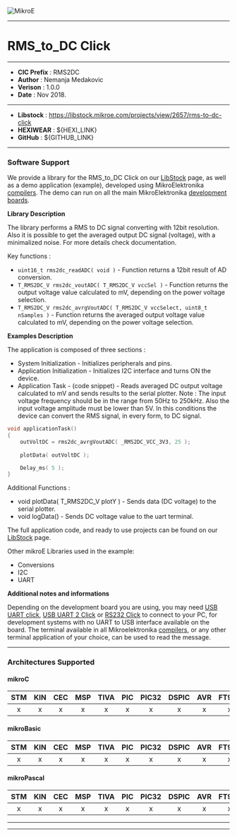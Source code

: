 ![MikroE](http://www.mikroe.com/img/designs/beta/logo_small.png)

---

# RMS_to_DC Click

---

- **CIC Prefix**  : RMS2DC
- **Author**      : Nemanja Medakovic
- **Verison**     : 1.0.0
- **Date**        : Nov 2018.

---

- **Libstock** : https://libstock.mikroe.com/projects/view/2657/rms-to-dc-click
- **HEXIWEAR** : ${HEXI_LINK}
- **GitHub**   : ${GITHUB_LINK}

---

### Software Support

We provide a library for the RMS_to_DC Click on our [LibStock](https://libstock.mikroe.com/projects/view/2657/rms-to-dc-click) 
page, as well as a demo application (example), developed using MikroElektronika 
[compilers](http://shop.mikroe.com/compilers). The demo can run on all the main 
MikroElektronika [development boards](http://shop.mikroe.com/development-boards).

**Library Description**

The library performs a RMS to DC signal converting with 12bit resolution.
Also it is possible to get the averaged output DC signal (voltage), with a minimalized noise.
For more details check documentation.

Key functions :

- ``` uint16_t rms2dc_readADC( void ) ``` - Function returns a 12bit result of AD conversion.
- ``` T_RMS2DC_V rms2dc_voutADC( T_RMS2DC_V vccSel ) ``` - Function returns the output voltage value calculated to mV, depending on the power voltage selection.
- ``` T_RMS2DC_V rms2dc_avrgVoutADC( T_RMS2DC_V vccSelect, uint8_t nSamples ) ``` - Function returns the averaged output voltage value calculated to mV, depending on the power voltage selection.

**Examples Description**

The application is composed of three sections :

- System Initialization - Initializes peripherals and pins.
- Application Initialization - Initializes I2C interface and turns ON the device.
- Application Task - (code snippet) - Reads averaged DC output voltage calculated to mV and
  sends results to the serial plotter.
Note : The input voltage frequency should be in the range from 50Hz to 250kHz.
Also the input voltage amplitude must be lower than 5V.
In this conditions the device can convert the RMS signal, in every form, to DC signal.


```.c
void applicationTask()
{
    outVoltDC = rms2dc_avrgVoutADC( _RMS2DC_VCC_3V3, 25 );
    
    plotData( outVoltDC );

    Delay_ms( 5 );
}
```

Additional Functions :

- void plotData( T_RMS2DC_V plotY ) - Sends data (DC voltage) to the serial plotter.
- void logData() - Sends DC voltage value to the uart terminal.

The full application code, and ready to use projects can be found on our 
[LibStock](https://libstock.mikroe.com/projects/view/2657/rms-to-dc-click) page.

Other mikroE Libraries used in the example:

- Conversions
- I2C
- UART

**Additional notes and informations**

Depending on the development board you are using, you may need 
[USB UART click](http://shop.mikroe.com/usb-uart-click), 
[USB UART 2 Click](http://shop.mikroe.com/usb-uart-2-click) or 
[RS232 Click](http://shop.mikroe.com/rs232-click) to connect to your PC, for 
development systems with no UART to USB interface available on the board. The 
terminal available in all Mikroelektronika 
[compilers](http://shop.mikroe.com/compilers), or any other terminal application 
of your choice, can be used to read the message.

---
### Architectures Supported

#### mikroC

| STM | KIN | CEC | MSP | TIVA | PIC | PIC32 | DSPIC | AVR | FT90x |
|:-:|:-:|:-:|:-:|:-:|:-:|:-:|:-:|:-:|:-:|
| x | x | x | x | x | x | x | x | x | x |

#### mikroBasic

| STM | KIN | CEC | MSP | TIVA | PIC | PIC32 | DSPIC | AVR | FT90x |
|:-:|:-:|:-:|:-:|:-:|:-:|:-:|:-:|:-:|:-:|
| x | x | x | x | x | x | x | x | x | x |

#### mikroPascal

| STM | KIN | CEC | MSP | TIVA | PIC | PIC32 | DSPIC | AVR | FT90x |
|:-:|:-:|:-:|:-:|:-:|:-:|:-:|:-:|:-:|:-:|
| x | x | x | x | x | x | x | x | x | x |

---
---
